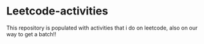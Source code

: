 # Leetcode-activities
This repository is populated with activities that i do on leetcode, also on our way to get a batch!!
